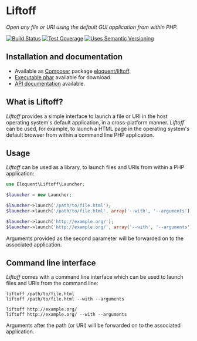 # Liftoff

*Open any file or URI using the default GUI application from within PHP.*

[![Build Status]][Latest build]
[![Test Coverage]][Test coverage report]
[![Uses Semantic Versioning]][SemVer]

## Installation and documentation

* Available as [Composer] package [eloquent/liftoff].
* [Executable phar] available for download.
* [API documentation] available.

## What is Liftoff?

*Liftoff* provides a simple interface to launch a file or URI in the host
operating system's default application, in a cross-platform manner. *Liftoff*
can be used, for example, to launch a HTML page in the operating system's
default browser from within a command line PHP application.

## Usage

*Liftoff* can be used as a library, to launch files and URIs from within a PHP
application:

```php
use Eloquent\Liftoff\Launcher;

$launcher = new Launcher;

$launcher->launch('/path/to/file.html');
$launcher->launch('/path/to/file.html', array('--with', '--arguments'));

$launcher->launch('http://example.org/');
$launcher->launch('http://example.org/', array('--with', '--arguments'));
```

Arguments provided as the second parameter will be forwarded on to the
associated application.

## Command line interface

*Liftoff* comes with a command line interface which can be used to launch files
and URIs from the command line:

    liftoff /path/to/file.html
    liftoff /path/to/file.html --with --arguments

    liftoff http://example.org/
    liftoff http://example.org/ --with --arguments

Arguments after the path (or URI) will be forwarded on to the associated
application.

<!-- References -->

[API documentation]: http://lqnt.co/liftoff/artifacts/documentation/api/
[Composer]: http://getcomposer.org/
[eloquent/liftoff]: https://packagist.org/packages/eloquent/liftoff
[Executable phar]: http://lqnt.co/liftoff/liftoff

[Build Status]: https://api.travis-ci.org/eloquent/liftoff.png?branch=master
[Latest build]: https://travis-ci.org/eloquent/liftoff
[SemVer]: http://semver.org/
[Test coverage report]: https://coveralls.io/r/eloquent/liftoff
[Test Coverage]: https://coveralls.io/repos/eloquent/liftoff/badge.png?branch=master
[Uses Semantic Versioning]: http://b.repl.ca/v1/semver-yes-brightgreen.png
